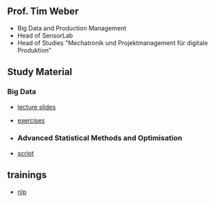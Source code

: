 ## Prof. Tim Weber
- Big Data and Production Management
- Head of SensorLab
- Head of Studies "Mechatronik und Projektmanagement für digitale Produktion"

## Study Material

### Big Data
- [lecture slides](https://mechtrix.github.io/BigData_online/)
- [exercises](https://mechtrix.github.io/BigData_exercises/)

- ### Advanced Statistical Methods and Optimisation
- [script](https://mechtrix.github.io/asmao_online/)

## trainings

- [nlp](https://mechtrix.github.io/nlp_exercises/get_started.html)
